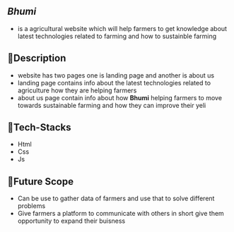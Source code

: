 




##  _****Bhumi****_ 
 * is a agricultural website which will help farmers to get knowledge about latest technologies related to farming and how to sustainble farming



## 📝**Description**

* website has two pages one is landing page and another is about us
* landing page contains info about the latest technologies related to agriculture how they are helping farmers
* about us page contain info about how **Bhumi** helping farmers to move towards sustainable farming and how they can improve their yeli
## 🤖**Tech-Stacks**

* Html
* Css
* Js


## 🔮Future Scope
- Can be use to gather data of farmers and use that to solve different problems
- Give farmers a platform to communicate with others in short give them opportunity to expand their buisness



